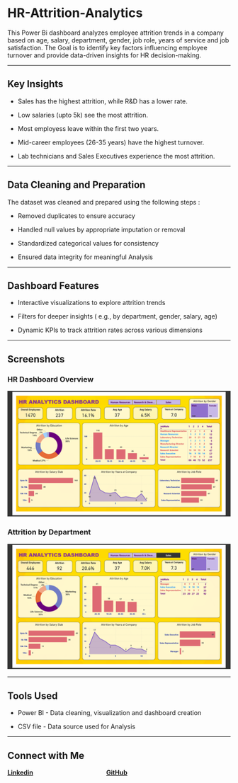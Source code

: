 # HR-Attrition-Analytics
This Power Bi dashboard analyzes employee attrition trends in a company based on age, salary, department, gender, job role, years of service and job satisfaction.
The Goal is to identify key factors influencing employee turnover and provide data-driven insights for HR decision-making.

---

## Key Insights 

- Sales has the highest attrition, while R&D has a lower rate.

- Low salaries (upto 5k) see the most attrition.

- Most employess leave within the first two years. 

- Mid-career employees (26-35 years) have the highest turnover.

- Lab technicians and Sales Executives experience the most attrition.

---

## Data Cleaning and Preparation

The dataset was cleaned and prepared using the following steps :

- Removed duplicates to ensure accuracy

- Handled null values by appropriate imputation or removal

- Standardized categorical values for consistency

- Ensured data integrity for meaningful Analysis

---

## Dashboard Features

- Interactive visualizations to explore attrition trends

- Filters for deeper insights ( e.g., by department, gender, salary, age) 

- Dynamic KPIs to track attrition rates across various dimensions

---

## Screenshots

### HR Dashboard Overview
![HR Attrition Dashboard](hr-dashboard-overview.png)

### Attrition by Department
![Attrition by dept](attrition-by-dept.png)

---

## Tools Used

- Power BI - Data cleaning, visualization and dashboard creation

- CSV file - Data source used for Analysis

---

## Connect with Me


**[Linkedin](https://www.linkedin.com/in/akanksha-ghadage?lipi=urn%3Ali%3Apage%3Ad_flagship3_profile_view_base_contact_details%3BdlFNzzQrTAiOhMUx8JAUmA%3D%3D)**    &emsp; &emsp; &emsp; &emsp; &emsp; &emsp; &emsp; &emsp; &emsp;  **[GitHub](https://github.com/akanksha-ghadage)**




